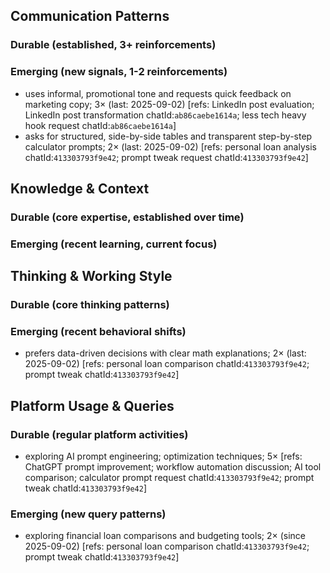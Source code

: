 ## Communication Patterns
### Durable (established, 3+ reinforcements)

### Emerging (new signals, 1-2 reinforcements)
- uses informal, promotional tone and requests quick feedback on marketing copy; 3× (last: 2025-09-02) [refs: LinkedIn post evaluation; LinkedIn post transformation chatId:`ab86caebe1614a`; less tech heavy hook request chatId:`ab86caebe1614a`]
- asks for structured, side-by-side tables and transparent step-by-step calculator prompts; 2× (last: 2025-09-02) [refs: personal loan analysis chatId:`413303793f9e42`; prompt tweak request chatId:`413303793f9e42`]

## Knowledge & Context
### Durable (core expertise, established over time)

### Emerging (recent learning, current focus)

## Thinking & Working Style
### Durable (core thinking patterns)

### Emerging (recent behavioral shifts)
- prefers data-driven decisions with clear math explanations; 2× (last: 2025-09-02) [refs: personal loan comparison chatId:`413303793f9e42`; prompt tweak chatId:`413303793f9e42`]

## Platform Usage & Queries
### Durable (regular platform activities)
- exploring AI prompt engineering; optimization techniques; 5× [refs: ChatGPT prompt improvement; workflow automation discussion; AI tool comparison; calculator prompt request chatId:`413303793f9e42`; prompt tweak chatId:`413303793f9e42`]

### Emerging (new query patterns)
- exploring financial loan comparisons and budgeting tools; 2× (since 2025-09-02) [refs: personal loan comparison chatId:`413303793f9e42`; prompt tweak chatId:`413303793f9e42`]